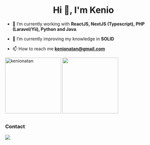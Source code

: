 <h1 align="center">Hi 👋, I'm Kenio</h1>

- 🔭 I’m currently working with **ReactJS, NextJS (Typescript), PHP (Laravel/Yii), Python and Java**.

- 🌱 I’m currently improving my knowledge in **SOLID**

- 📫 How to reach me **kenionatan@gmail.com**

<div>
<!--a href="https://github.com/kenionatan"-->
<!--img height="180em" src="https://github-readme-stats.vercel.app/api?username=kenionatan&show_icons=true&theme=dracula&include_all_commits=true&count_private=true"/-->
<img height="180em" src="https://github-readme-streak-stats.herokuapp.com?user=kenionatan&count_private=true&theme=dracula&show_icons=true&include_all_commits=true" alt="kenionatan" />
<img height="180em" src="https://github-readme-stats.vercel.app/api/top-langs/?username=kenionatan&layout=compact&langs_count=7&theme=dracula"/>
</div>
  
 ##  
 
<div> 
<h3 align="left">Contact</h3>
<!--a href = "mailto:kenionatan@gmail.com"><img src="https://img.shields.io/badge/Outlook-0078D4?style=for-the-badge&logo=microsoft-outlook&logoColor=white"></a-->
<a href="https://www.linkedin.com/in/kenio-natan-90317192/" target="_blank"><img src="https://img.shields.io/badge/-LinkedIn-%230077B5?style=for-the-badge&logo=linkedin&logoColor=white" target="_blank"></a>   
</div>
